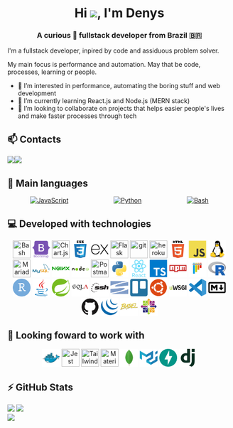 <h1 align='center'>Hi 
<img src='https://camo.githubusercontent.com/e8e7b06ecf583bc040eb60e44eb5b8e0ecc5421320a92929ce21522dbc34c891/68747470733a2f2f6d656469612e67697068792e636f6d2f6d656469612f6876524a434c467a6361737252346961377a2f67697068792e676966' width='40px'>, I'm Denys</h1>
<h3 align='center'>A curious 🤔 fullstack developer from Brazil 🇧🇷</h3>


I'm a fullstack developer, inpired by code and assiduous problem solver.

My main focus is performance and automation. May that be code, processes, learning or people.

- 👀 I’m interested in performance, automating the boring stuff and web development
- 🌱 I’m currently learning React.js and Node.js (MERN stack)
- 💞️ I’m looking to collaborate on projects that helps easier people's lives and make faster processes through tech


## 📫 Contacts

<div style='display:flex;align-items:center'>
    <a target='_blank' rel='noreferrer' href='mailto:denysdohn@gmail.com'><img src='https://img.shields.io/badge/Gmail-D14836?style=for-the-badge&logo=gmail&logoColor=white'></a>
    <a target='_blank' rel='noreferrer' href='https://www.linkedin.com/in/denyspacheco'><img src='https://img.shields.io/badge/LinkedIn-0077B5?style=for-the-badge&logo=linkedin&logoColor=white'>
	<a target='_blank' rel='noreferrer' href='https://www.linkedin.com/in/denyspacheco'></a>
</div>


## 🚀️ Main languages

<div style='display:flex;justify-content:space-around'>
	<a href='https://developer.mozilla.org/en-US/docs/Web/JavaScript' target='_blank' rel='noreferrer'><img src='https://raw.githubusercontent.com/jmnote/z-icons/master/svg/javascript.svg' width='50px' title='JavaScript'/></a>
	<a href='https://www.python.org' target='_blank' rel='noreferrer'><img src='https://raw.githubusercontent.com/jmnote/z-icons/master/svg/python.svg' width='50px' title='Python'/></a>
	<a href='https://www.gnu.org/software/bash/' target='_blank' rel='noreferrer'><img src='https://raw.githubusercontent.com/jmnote/z-icons/master/svg/bash.svg' width='50px' title='Bash'/></a>
</div>

## 💻️ Developed with technologies
<p align='center'>
    <a href='https://www.gnu.org/software/bash/' target='_blank' rel='noreferrer'><img src='https://www.vectorlogo.zone/logos/gnu_bash/gnu_bash-icon.svg' title='Bash' width='40' height='40'/></a>
    <a href='https://getbootstrap.com' target='_blank' rel='noreferrer'><img src='https://raw.githubusercontent.com/devicons/devicon/master/icons/bootstrap/bootstrap-plain-wordmark.svg' title='Bootstrap' width='40' height='40'/></a>
    <a href='https://www.chartjs.org' target='_blank' rel='noreferrer'><img src='https://www.chartjs.org/media/logo-title.svg' title='Chart.js' width='40' height='40'/></a>
    <a href='https://www.w3schools.com/css/' target='_blank' rel='noreferrer'><img src='https://raw.githubusercontent.com/devicons/devicon/master/icons/css3/css3-original-wordmark.svg' title='Css3' width='40' height='40'/></a>
    <a href='https://expressjs.com' target='_blank' rel='noreferrer'><img src='https://raw.githubusercontent.com/devicons/devicon/master/icons/express/express-original.svg' title='Express' width='40' height='40'/></a>
    <a href='https://flask.palletsprojects.com/' target='_blank' rel='noreferrer'><img src='https://www.vectorlogo.zone/logos/pocoo_flask/pocoo_flask-icon.svg' title='Flask' width='40' height='40'/></a>
    <a href='https://git-scm.com/' target='_blank' rel='noreferrer'><img src='https://www.vectorlogo.zone/logos/git-scm/git-scm-icon.svg' title='git' width='40' height='40'/></a>
    <a href='https://heroku.com' target='_blank' rel='noreferrer'><img src='https://www.vectorlogo.zone/logos/heroku/heroku-icon.svg' title='heroku' width='40' height='40'/></a>
    <a href='https://www.w3.org/html/' target='_blank' rel='noreferrer'><img src='https://raw.githubusercontent.com/devicons/devicon/master/icons/html5/html5-original-wordmark.svg' title='Html5' width='40' height='40'/></a>
    <a href='https://developer.mozilla.org/en-US/docs/Web/JavaScript' target='_blank' rel='noreferrer'>
    <img src='https://raw.githubusercontent.com/devicons/devicon/master/icons/javascript/javascript-original.svg' title='JavaScript' width='40' height='40'/></a>
    <a href='https://www.linux.org/' target='_blank' rel='noreferrer'><img src='https://raw.githubusercontent.com/devicons/devicon/master/icons/linux/linux-original.svg' title='Linux' width='40' height='40'/></a>
    <a href='https://mariadb.org/' target='_blank' rel='noreferrer'><img src='https://www.vectorlogo.zone/logos/mariadb/mariadb-icon.svg' title='Mariadb' width='40' height='40'/></a>
    <a href='https://www.mysql.com/' target='_blank' rel='noreferrer'><img src='https://raw.githubusercontent.com/devicons/devicon/master/icons/mysql/mysql-original-wordmark.svg' title='MySql' width='40' height='40'/></a>
    <a href='https://www.nginx.com' target='_blank' rel='noreferrer'><img src='https://raw.githubusercontent.com/devicons/devicon/master/icons/nginx/nginx-original.svg' title='Nginx' width='40' height='40'/></a>
    <a href='https://nodejs.org' target='_blank' rel='noreferrer'><img src='https://raw.githubusercontent.com/devicons/devicon/master/icons/nodejs/nodejs-original-wordmark.svg' title='Node.js' width='40' height='40'/></a>
    <a href='https://postman.com' target='_blank' rel='noreferrer'><img src='https://www.vectorlogo.zone/logos/getpostman/getpostman-icon.svg' title='Postman' width='40' height='40'/></a>
    <a href='https://www.python.org' target='_blank' rel='noreferrer'><img src='https://raw.githubusercontent.com/devicons/devicon/master/icons/python/python-original.svg' title='python' width='40' height='40'/></a>
    <a href='https://reactjs.org/' target='_blank' rel='noreferrer'><img src='https://raw.githubusercontent.com/devicons/devicon/master/icons/react/react-original-wordmark.svg' title='React.js' width='40' height='40'/></a>
    <a href='https://www.typescriptlang.org/' target='_blank' rel='noreferrer'><img src='https://raw.githubusercontent.com/devicons/devicon/master/icons/typescript/typescript-original.svg' title='Typescript' width='40' height='40'/></a>
    <a href='https://www.npmjs.com/' target='_blank' rel='noreferrer'><img src='https://raw.githubusercontent.com/devicons/devicon/master/icons/npm/npm-original-wordmark.svg' title='NPM' width='40' height='40'/></a>
    <a href='https://pytest.org/' target='_blank' rel='noreferrer'><img src='https://raw.githubusercontent.com/devicons/devicon/master/icons/pytest/pytest-original.svg' title='Pytest' width='40' height='40'/></a>
    <a href='https://www.r-project.org/' target='_blank' rel='noreferrer'><img src='https://raw.githubusercontent.com/devicons/devicon/master/icons/r/r-original.svg' title='R' width='40' height='40'/></a>
    <a href='https://www.rstudio.com/' target='_blank' rel='noreferrer'><img src='https://raw.githubusercontent.com/devicons/devicon/master/icons/rstudio/rstudio-original.svg' title='RStudio' width='40' height='40'/></a>
    <a href='https://www.java.com/' target='_blank' rel='noreferrer'><img src='https://raw.githubusercontent.com/devicons/devicon/master/icons/java/java-original.svg' title='Java' width='40' height='40'/></a>
    <a href='https://spring.io/' target='_blank' rel='noreferrer'><img src='https://raw.githubusercontent.com/devicons/devicon/master/icons/spring/spring-original.svg' title='Spring' width='40' height='40'/></a>
    <a href='https://www.sqlalchemy.org/' target='_blank' rel='noreferrer'><img src='https://raw.githubusercontent.com/devicons/devicon/master/icons/sqlalchemy/sqlalchemy-original.svg' title='SQLAlchemy' width='40' height='40'/></a>
    <a href='https://wikipedia.org/wiki/Secure_Shell/' target='_blank' rel='noreferrer'><img src='https://raw.githubusercontent.com/devicons/devicon/master/icons/ssh/ssh-original-wordmark.svg' title='ssh' width='40' height='40'/></a>
    <a href='https://subversion.apache.org/' target='_blank' rel='noreferrer'><img src='https://raw.githubusercontent.com/devicons/devicon/master/icons/subversion/subversion-original.svg' title='Subversion' width='40' height='40'/></a>
    <a href='https://trello.com/' target='_blank' rel='noreferrer'><img src='https://raw.githubusercontent.com/devicons/devicon/master/icons/trello/trello-plain.svg' title='Trello' width='40' height='40'/></a>
    <a href='https://ubuntu.com/' target='_blank' rel='noreferrer'><img src='https://raw.githubusercontent.com/devicons/devicon/master/icons/ubuntu/ubuntu-plain.svg' title='Ubuntu' width='40' height='40'/></a>
    <a href='https://uwsgi-docs.readthedocs.io' target='_blank' rel='noreferrer'><img src='https://raw.githubusercontent.com/devicons/devicon/master/icons/uwsgi/uwsgi-original.svg' title='uWSGI' width='40' height='40'/></a>
    <a href='https://code.visualstudio.com/' target='_blank' rel='noreferrer'><img src='https://raw.githubusercontent.com/devicons/devicon/master/icons/vscode/vscode-original.svg' title='VSCode' width='40' height='40'/></a>
    <a href='https://www.markdownguide.org/getting-started/' target='_blank' rel='noreferrer'><img src='https://raw.githubusercontent.com/devicons/devicon/master/icons/markdown/markdown-original.svg' title='Markdown' width='40' height='40'/></a>
    <a href='https://github.com/' target='_blank' rel='noreferrer'><img src='https://raw.githubusercontent.com/devicons/devicon/master/icons/github/github-original.svg' title='GitHub' width='40' height='40'/></a>
    <a href='https://jquery.com/' target='_blank' rel='noreferrer'><img src='https://raw.githubusercontent.com/devicons/devicon/master/icons/jquery/jquery-original.svg' title='JQuery' width='40' height='40'/></a>
    <a href='https://babeljs.io/' target='_blank' rel='noreferrer'><img src='https://raw.githubusercontent.com/devicons/devicon/master/icons/babel/babel-original.svg' title='Babel' width='40' height='40'/></a>
    <a href='https://www.centos.org/' target='_blank' rel='noreferrer'><img src='https://raw.githubusercontent.com/devicons/devicon/master/icons/centos/centos-original.svg' title='CentOS' width='40' height='40'/></a>
</p>

## 🤩 Looking foward to work with

<p align='center'>
<a href='https://www.docker.com/' target='_blank' rel='noreferrer'><img src='https://raw.githubusercontent.com/devicons/devicon/master/icons/docker/docker-original.svg' title='Docker' width='40' height='40'/></a> 
<a href='https://jestjs.io' target='_blank' rel='noreferrer'><img src='https://www.vectorlogo.zone/logos/jestjsio/jestjsio-icon.svg' title='Jest' width='40' height='40'/></a>
<a href='https://tailwindcss.com/' target='_blank' rel='noreferrer'><img src='https://www.vectorlogo.zone/logos/tailwindcss/tailwindcss-icon.svg' title='Tailwind' width='40' height='40'/></a>
<a href='https://materializecss.com/' target='_blank' rel='noreferrer'><img src='https://raw.githubusercontent.com/prplx/svg-logos/5585531d45d294869c4eaab4d7cf2e9c167710a9/svg/materialize.svg' title='Materialize' width='40' height='40'/></a>
<a href='https://www.mongodb.com/' target='_blank' rel='noreferrer'><img src='https://raw.githubusercontent.com/devicons/devicon/master/icons/mongodb/mongodb-original.svg' title='MongoDB' width='40' height='40'/></a>
<a href='https://mui.com/pt/' target='_blank' rel='noreferrer'><img src='https://raw.githubusercontent.com/devicons/devicon/master/icons/materialui/materialui-original.svg' title='MaterialUI' width='40' height='40'/></a>
<a href='https://fastapi.tiangolo.com/' target='_blank' rel='noreferrer'><img src='https://raw.githubusercontent.com/devicons/devicon/master/icons/fastapi/fastapi-original.svg' title='FastAPI' width='40' height='40'/></a>
<a href='https://www.djangoproject.com/' target='_blank' rel='noreferrer'><img src='https://raw.githubusercontent.com/devicons/devicon/master/icons/django/django-plain.svg' title='Django' width='40' height='40'/></a>
</p>

## ⚡️ GitHub Stats

<div>

<img src='https://github-readme-stats.vercel.app/api?username=denyspacheco&hide=prs,issues&theme=github_dark'/>

<img src='https://github-readme-stats.vercel.app/api/top-langs/?username=denyspacheco&langs_count=10&layout=compact&theme=github_dark'/>

</div>

<img align='center' src='https://github-readme-streak-stats.herokuapp.com/?user=denyspacheco&theme=dark'/>



